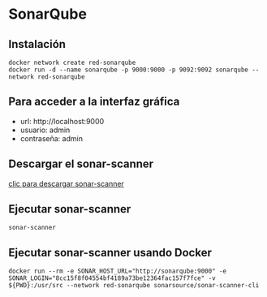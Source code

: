 # SonarQube

## Instalación

```
docker network create red-sonarqube
docker run -d --name sonarqube -p 9000:9000 -p 9092:9092 sonarqube --network red-sonarqube
```

## Para acceder a la interfaz gráfica

- url: http://localhost:9000
- usuario: admin
- contraseña: admin

## Descargar el sonar-scanner

[clic para descargar sonar-scanner](https://docs.sonarqube.org/latest/analysis/scan/sonarscanner/)

## Ejecutar sonar-scanner

```
sonar-scanner
```

## Ejecutar sonar-scanner usando Docker

```
docker run --rm -e SONAR_HOST_URL="http://sonarqube:9000" -e SONAR_LOGIN="8cc15f8f04554bf4189a73be12364fac157f7fce" -v ${PWD}:/usr/src --network red-sonarqube sonarsource/sonar-scanner-cli
```
